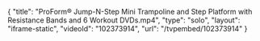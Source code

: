 {
    "title": "ProForm&reg; Jump-N-Step Mini Trampoline and Step Platform with Resistance Bands and 6 Workout DVDs.mp4",
    "type": "solo",
    "layout": "iframe-static",
    "videoId": "102373914",
    "url": "\/tvpembed\/102373914"
}